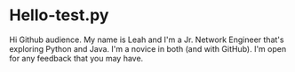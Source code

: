 # Hello-test.py
Hi Github audience. My name is Leah and I'm a Jr. Network Engineer that's exploring Python and Java. I'm a novice in both  (and with GitHub). I'm open for any feedback that you may have.
